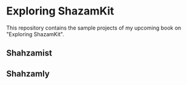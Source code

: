 # Exploring ShazamKit
This repository contains the sample projects of my upcoming book on "Exploring ShazamKit".

## Shahzamist 

## Shahzamly
